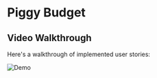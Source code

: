 # Piggy Budget

## Video Walkthrough 

Here's a walkthrough of implemented user stories:

![Demo](http://g.recordit.co/PjgAjMdR2g.gif)
